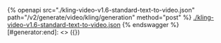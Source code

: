 [#generator:start]: <> ({ "template": "openapi" })
{% openapi src="./kling-video-v1.6-standard-text-to-video.json" path="/v2/generate/video/kling/generation" method="post" %}
[./kling-video-v1.6-standard-text-to-video.json](./kling-video-v1.6-standard-text-to-video.json)
{% endswagger %}
[#generator:end]: <> ({})